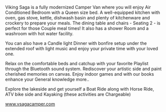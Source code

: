 Viking Saga is a fully modernized Camper Van where you will enjoy Air Conditioned Bedroom with a Queen size bed. A well-equipped kitchen with oven, gas stove, kettle, dishwash basin and plenty of kitchenware and crockery to prepare your meals. 
The dining table and chairs - Seating 2 - is perfect for those Couple meal times! 
It also has a shower Room and a washroom with hot water facility. 

You can also have a Candle light Dinner with bonfire setup under the extended roof with light music and enjoy your private time with your loved one.

Relax on the comfortable beds and catchup with your favorite Playlist through the Bluetooth sound system. Rediscover your artistic side and paint cherished memories on canvas.
Enjoy indoor games and with our books enhance your General knowledge more..


Explore the lakeside and get yourself a Boat Ride along with Horse Ride, ATV bike side and Kayaking (these activities are Chargeable)

www.vsagacamper.com
